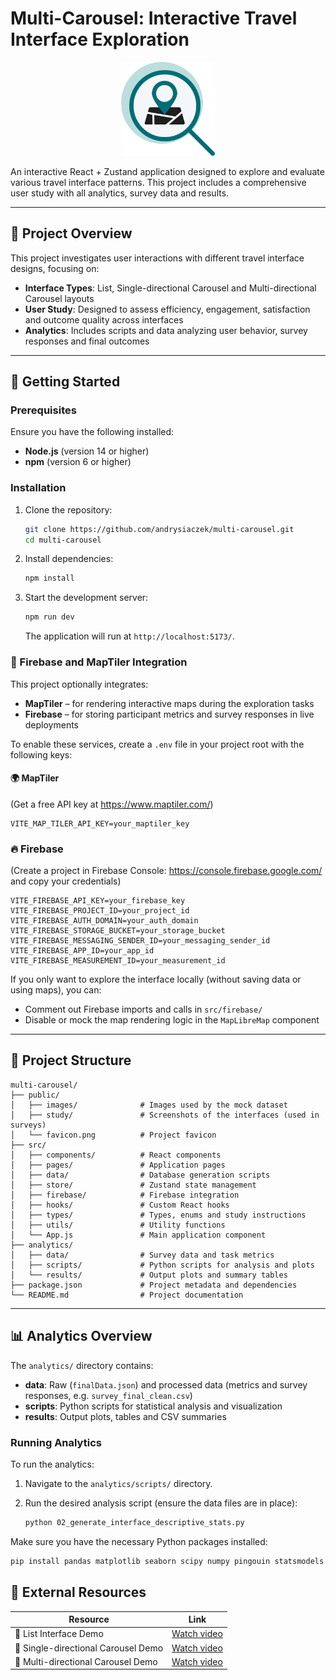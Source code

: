 # Multi-Carousel: Interactive Travel Interface Exploration

<p align="center">
    <img src="public/favicon.png" alt="Favicon" width="150"/>
</p>

An interactive React + Zustand application designed to explore and evaluate various travel interface patterns. This project includes a comprehensive user study with all analytics, survey data and results.

---

## 🚀 Project Overview

This project investigates user interactions with different travel interface designs, focusing on:

- **Interface Types**: List, Single-directional Carousel and Multi-directional Carousel layouts
- **User Study**: Designed to assess efficiency, engagement, satisfaction and outcome quality across interfaces
- **Analytics**: Includes scripts and data analyzing user behavior, survey responses and final outcomes

---

## 🧭 Getting Started

### Prerequisites

Ensure you have the following installed:

- **Node.js** (version 14 or higher)
- **npm** (version 6 or higher)

### Installation

1. Clone the repository:

   ```bash
   git clone https://github.com/andrysiaczek/multi-carousel.git
   cd multi-carousel
   ```

2. Install dependencies:

   ```bash
   npm install
   ```

3. Start the development server:

   ```bash
   npm run dev
   ```

   The application will run at `http://localhost:5173/`.

### 🔐 Firebase and MapTiler Integration

This project optionally integrates:

- **MapTiler** – for rendering interactive maps during the exploration tasks
- **Firebase** – for storing participant metrics and survey responses in live deployments

To enable these services, create a `.env` file in your project root with the following keys:

#### 🌍 MapTiler

(Get a free API key at https://www.maptiler.com/)

```
VITE_MAP_TILER_API_KEY=your_maptiler_key
```

### 🔥 Firebase

(Create a project in Firebase Console: https://console.firebase.google.com/ and copy your credentials)

```
VITE_FIREBASE_API_KEY=your_firebase_key
VITE_FIREBASE_PROJECT_ID=your_project_id
VITE_FIREBASE_AUTH_DOMAIN=your_auth_domain
VITE_FIREBASE_STORAGE_BUCKET=your_storage_bucket
VITE_FIREBASE_MESSAGING_SENDER_ID=your_messaging_sender_id
VITE_FIREBASE_APP_ID=your_app_id
VITE_FIREBASE_MEASUREMENT_ID=your_measurement_id
```

If you only want to explore the interface locally (without saving data or using maps), you can:

- Comment out Firebase imports and calls in `src/firebase/`
- Disable or mock the map rendering logic in the `MapLibreMap` component

---

## 📁 Project Structure

```
multi-carousel/
├── public/
│   ├── images/              # Images used by the mock dataset
│   ├── study/               # Screenshots of the interfaces (used in surveys)
│   └── favicon.png          # Project favicon
├── src/
│   ├── components/          # React components
│   ├── pages/               # Application pages
│   ├── data/                # Database generation scripts
│   ├── store/               # Zustand state management
│   ├── firebase/            # Firebase integration
│   ├── hooks/               # Custom React hooks
│   ├── types/               # Types, enums and study instructions
│   ├── utils/               # Utility functions
│   └── App.js               # Main application component
├── analytics/
│   ├── data/                # Survey data and task metrics
│   ├── scripts/             # Python scripts for analysis and plots
│   └── results/             # Output plots and summary tables
├── package.json             # Project metadata and dependencies
└── README.md                # Project documentation
```

---

## 📊 Analytics Overview

The `analytics/` directory contains:

- **data**: Raw (`finalData.json`) and processed data (metrics and survey responses, e.g. `survey_final_clean.csv`)
- **scripts**: Python scripts for statistical analysis and visualization
- **results**: Output plots, tables and CSV summaries

### Running Analytics

To run the analytics:

1. Navigate to the `analytics/scripts/` directory.
2. Run the desired analysis script (ensure the data files are in place):

   ```bash
   python 02_generate_interface_descriptive_stats.py
   ```

Make sure you have the necessary Python packages installed:

```bash
pip install pandas matplotlib seaborn scipy numpy pingouin statsmodels
```

## 📄 External Resources

| Resource                            | Link                       |
| ----------------------------------- | -------------------------- |
| 🎥 List Interface Demo              | [Watch video][list-demo]   |
| 🎥 Single-directional Carousel Demo | [Watch video][single-demo] |
| 🎥 Multi-directional Carousel Demo  | [Watch video][multi-demo]  |

[list-demo]: https://drive.google.com/file/d/19wBK57gB7JdROiuvoHi9jor6sMKyEPb3/view?usp=sharing
[single-demo]: https://drive.google.com/file/d/1iYrYiEMZqYL3on67QhabQgIvjbjbVYAQ/view?usp=sharing
[multi-demo]: https://drive.google.com/file/d/1xJxH-PmC5LlLNCY1WpZsMRrOUVTREAIo/view?usp=sharing

